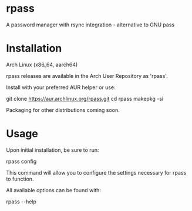 # rpass
A password manager with rsync integration - alternative to GNU pass

# Installation

Arch Linux (x86_64, aarch64)

rpass releases are available in the Arch User Repository as 'rpass'.

Install with your preferred AUR helper or use:

git clone https://aur.archlinux.org/rpass.git
cd rpass
makepkg -si

Packaging for other distributions coming soon.

# Usage

Upon initial installation, be sure to run:

rpass config

This command will allow you to configure the settings necessary for rpass to function.

All available options can be found with:

rpass --help
